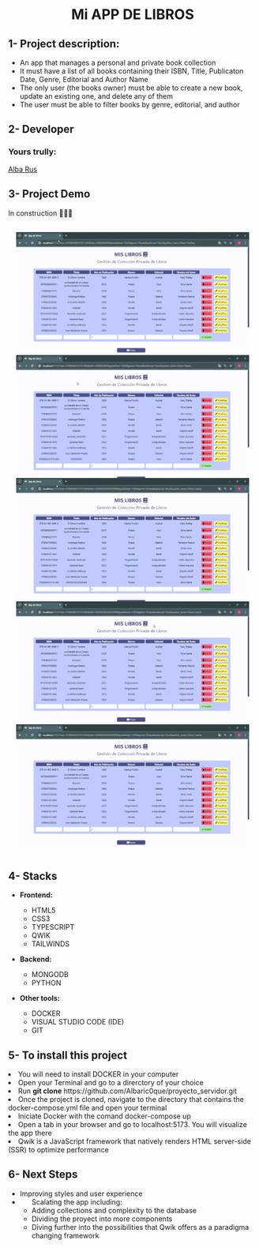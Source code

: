 <h1 align="center">Mi APP DE LIBROS</h1>

<h2> 1- Project description:</h2>
  <ul>
    <li>An app that manages a personal and private book collection</li>
    <li>It must have a list of all books containing their ISBN, Title, Publicaton Date, Genre, Editorial and Author Name</li>
    <li>The only user (the books owner) must be able to create a new book, update an existing one, and delete any of them</li>
    <li>The user must be able to filter books by genre, editorial, and author</li>
  </ul>

## 2- Developer

  ### Yours trully:
  
   [Alba Rus](https://github.com/Albaric0que)
  
  <h2> 3- Project Demo</h2> 
  <p>In construction 👩🏼‍🔧</p>

  <div style="heigth:auto; display:flex; flex-wrap: wrap; justify-content:center; padding:1rem">
    <img style="width:500px"; src="./frontend/public/gifs/crear.gif" alt="Crear"/>
    <img style="width:500px"; src="./frontend/public/gifs/modificar.gif" alt="Modificar"/>
    <img style="width:500px"; src="./frontend/public/gifs/borrar.gif" alt="Borrar"/>
    <img style="width:500px"; src="./frontend/public/gifs/editorial.gif" alt="Filtrar por Editorial"/>
    <img style="width:500px"; src="./frontend/public/gifs/genero-autor.gif" alt="Filtrar por Género y Autor"/>
  </div>

<h2> 4- Stacks</h2>

* **Frontend:**
  <ul>
    <li>HTML5</li>
    <li>CSS3</li>
    <li>TYPESCRIPT</li>
    <li>QWIK</li>
    <li>TAILWINDS</li>
  </ul> 

* **Backend:**
  <ul>
    <li>MONGODB</li>
    <li>PYTHON</li>
  </ul>
  
* **Other tools:**   
  <ul>
    <li>DOCKER</li>
    <li>VISUAL STUDIO CODE (IDE)</li>
    <li>GIT</li>
  </ul>

<h2> 5- To install this project</h2>
  <li>You will need to install DOCKER in your computer</li>
  <li>Open your Terminal and go to a direrctory of your choice</li>
  <li>Run <b>git clone</b> https://github.com/Albaric0que/proyecto_servidor.git</li>
  <li>Once the project is cloned, navigate to the directory that contains the docker-compose.yml file and open your terminal</li>
  <li>Iniciate Docker with the comand docker-compose up</li>
  <li>Open a tab in your browser and go to localhost:5173. You will visualize the app there</li>
  <li>Qwik is a JavaScript framework that natively renders HTML server-side (SSR) to optimize performance </li>

<h2> 6- Next Steps</h2>
<ul>
  <li>Improving styles and user experience</li>
  <li>
    <ul>Scalating the app including:  
      <li>Adding collections and complexity to the database</li>
      <li>Dividing the proyect into more components</li>
      <li>Diving further into the possibilities that Qwik offers as a paradigma changing framework</li>
    </ul>
  </li>
</ul>







